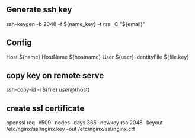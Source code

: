 ## Generate ssh key
ssh-keygen -b 2048 -f ${name_key} -t rsa -C "${email}"

## Config
Host ${name}
  HostName ${hostname}
  User ${user}
  IdentityFile ${file.key}

## copy key on remote serve
ssh-copy-id -i ${file} ${user}@${host}

## create ssl certificate
openssl req -x509 -nodes -days 365 -newkey rsa:2048 -keyout /etc/nginx/ssl/nginx.key -out /etc/nginx/ssl/nginx.crt
